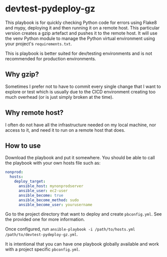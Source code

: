 # devtest-pydeploy-gz
This playbook is for quickly checking Python code for errors using Flake8 and mypy, deploying it and then running it on a remote host. This particular version creates a gzip artefact and pushes it to the remote host. It will use the venv Python module to manage the Python virtual environment using your project's `requirements.txt`.

This is playbook is better suited for dev/testing environments and is not recommended for production environments.

## Why gzip?
Sometimes I prefer not to have to commit every single change that I want to explore or test which is usually due to the CICD environment creating too much overhead (or is just simply broken at the time).

## Why remote host?
I often do not have all the infrastructure needed on my local machine, nor access to it, and need it to run on a remote host that does.

## How to use
Download the playbook and put it somewhere. You should be able to call the playbook with your own hosts file such as:
```yaml
nonprod:
  hosts:
    deploy_target:
      ansible_host: mynonprodserver
      ansible_user: ec2-user
      ansible_become: true
      ansible_become_method: sudo
      ansible_become_user: yourusername
```
Go to the project directory that want to deploy and create `pbconfig.yml`. See the provided one for more information.

Once configured, run `ansible-playbook -i /path/to/hosts.yml /path/to/devtest-pydeploy-gz.yml`.

It is intentional that you can have one playbook globally available and work with a project specific `pbconfig.yml`.
